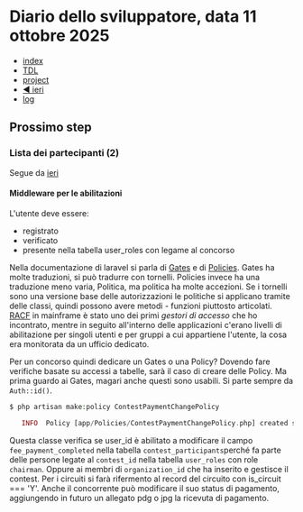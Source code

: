 # Diario dello sviluppatore, data 11 ottobre 2025

* [index](../index.md)
* [TDL](../TDL.md)
* [project](https://github.com/users/mrai64/projects/1)
* [◀️ ieri](./2025-10-09_IT.md)
* [log](/storage/logs/laravel.log)

## Prossimo step

### Lista dei partecipanti (2)

Segue da [ieri](./2025-10-10_IT.md#lista-dei-partecipanti-2)

#### Middleware per le abilitazioni

L'utente deve essere:

* registrato
* verificato
* presente nella tabella user_roles
  con legame al concorso

Nella documentazione di laravel si parla di
[Gates](https://laravel.com/docs/12.x/authorization#gates) e di
[Policies](https://laravel.com/docs/12.x/authorization#creating-policies).
Gates ha molte traduzioni, si può tradurre con tornelli.
Policies invece ha una traduzione meno varia, Politica, ma politica ha
molte accezioni. Se i tornelli sono una versione base delle autorizzazioni
le politiche si applicano tramite delle classi, quindi possono
avere metodi - funzioni piuttosto articolati.  
[RACF](https://en.wikipedia.org/wiki/Resource_Access_Control_Facility) 
in mainframe è stato uno dei primi *gestori di accesso*
che ho incontrato, mentre in seguito all'interno delle applicazioni c'erano
livelli di abilitazione per singoli utenti e per gruppi a cui appartiene
l'utente, la cosa era monitorata da un ufficio dedicato.

Per un concorso quindi dedicare un Gates o una Policy? Dovendo fare
verifiche basate su accessi a tabelle, sarà il caso di creare delle Policy.
Ma prima guardo ai Gates, magari anche questi sono usabili.
Si parte sempre da `Auth::id()`.

```php
$ php artisan make:policy ContestPaymentChangePolicy

   INFO  Policy [app/Policies/ContestPaymentChangePolicy.php] created successfully.  

```

Questa classe verifica se user_id è abilitato a modificare il campo
`fee_payment_completed` nella tabella `contest_participants`perché
fa parte delle persone legate al `contest_id` nella tabella `user_roles`
con role `chairman`. Oppure ai membri di `organization_id` che ha
inserito e gestisce il contest. Per i circuiti si farà rifermento al
record del circuito con is_circuit === 'Y'.
Anche il concorrente può modificare il suo status di pagamento,
aggiungendo in futuro un allegato pdg o jpg la ricevuta di pagamento.
